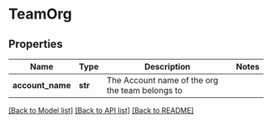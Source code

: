 # TeamOrg

## Properties
Name | Type | Description | Notes
------------ | ------------- | ------------- | -------------
**account_name** | **str** | The Account name of the org the team belongs to | 

[[Back to Model list]](../README.md#documentation-for-models) [[Back to API list]](../README.md#documentation-for-api-endpoints) [[Back to README]](../README.md)


